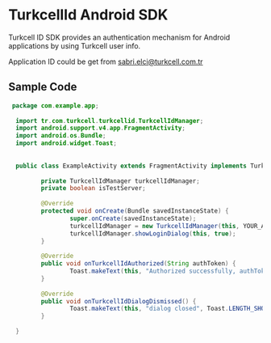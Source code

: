TurkcellId Android SDK
======================

Turkcell ID SDK provides an authentication mechanism for Android applications by using Turkcell user info.

Application ID could be get from sabri.elci@turkcell.com.tr

## Sample Code

```java 
 package com.example.app;
 
  import tr.com.turkcell.turkcellid.TurkcellIdManager;
  import android.support.v4.app.FragmentActivity;
  import android.os.Bundle;
  import android.widget.Toast;
 
 
  public class ExampleActivity extends FragmentActivity implements TurkcellIdManager.TurkcellIdListener {
 
         private TurkcellIdManager turkcellIdManager;
		 private boolean isTestServer;
 
         @Override
         protected void onCreate(Bundle savedInstanceState) {
                 super.onCreate(savedInstanceState);
                 turkcellIdManager = new TurkcellIdManager(this, YOUR_APPLICATION_ID, isTestServer);
                 turkcellIdManager.showLoginDialog(this, true);
         }
 
         @Override
         public void onTurkcellIdAuthorized(String authToken) {
                 Toast.makeText(this, "Authorized successfully, authToken: " + authToken, Toast.LENGTH_LONG).show();
         }
 
         @Override
         public void onTurkcellIdDialogDismissed() {
                 Toast.makeText(this, "dialog closed", Toast.LENGTH_SHORT).show();
         }
 
  }
```
